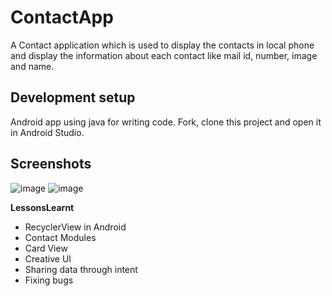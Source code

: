 # ContactApp
A Contact application which is used to display the contacts in local phone and display the information about each contact like mail id, number, image and name.


## Development setup
Android app using java for writing code. Fork, clone this project and open it in Android Studio.  

## Screenshots
![image](https://user-images.githubusercontent.com/37215508/56849031-e55b4a00-690c-11e9-94e1-a3161ef90c70.png)   ![image](https://user-images.githubusercontent.com/37215508/56849071-8ba74f80-690d-11e9-9311-4856a33816a1.png)

**LessonsLearnt**
* RecyclerView in Android
* Contact Modules
* Card View
* Creative UI
* Sharing data through intent
* Fixing bugs
